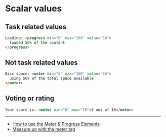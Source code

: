 # Scalar values

## Task related values

```html
Loading: <progress min="0" max="100" value="56">
  loaded 56% of the content
</progress>
```

## Not task related values

```html
Disc space: <meter min="0" max="100" value="56">
  using 56% of the total space available
</meter>
```

## Voting or rating

```html
Your score is: <meter min="0" max="10">2 out of 10</meter>
```

---

- [How to use the Meter & Progress Elements](http://blog.teamtreehouse.com/use-meter-progress-elements)
- [Measure up with the meter tag](http://html5doctor.com/measure-up-with-the-meter-tag/)
